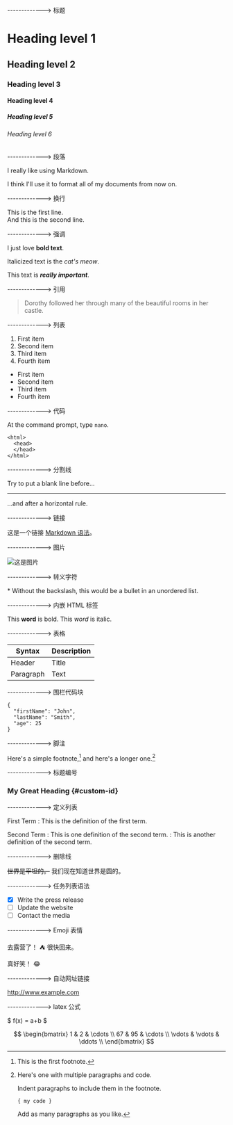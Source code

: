 -------------> 标题

# Heading level 1

## Heading level 2

### Heading level 3

#### Heading level 4

##### Heading level 5

###### Heading level 6

-------------> 段落

I really like using Markdown.

I think I'll use it to format all of my documents from now on.

-------------> 换行

This is the first line.  
And this is the second line.

-------------> 强调

I just love **bold text**.

Italicized text is the _cat's meow_.

This text is **_really important_**.

-------------> 引用

> Dorothy followed her through many of the beautiful rooms in her castle.

-------------> 列表

1. First item
1. Second item
1. Third item
1. Fourth item

- First item
- Second item
- Third item
- Fourth item

-------------> 代码

At the command prompt, type `nano`.

    <html>
      <head>
      </head>
    </html>

-------------> 分割线

Try to put a blank line before...

---

...and after a horizontal rule.

-------------> 链接

这是一个链接 [Markdown 语法](https://markdown.com.cn)。

-------------> 图片

![这是图片](https://markdown.com.cn/assets/img/philly-magic-garden.9c0b4415.jpg "Magic Gardens")

-------------> 转义字符

\* Without the backslash, this would be a bullet in an unordered list.

-------------> 内嵌 HTML 标签

This **word** is bold. This <em>word</em> is italic.

-------------> 表格

| Syntax    | Description |
| --------- | ----------- |
| Header    | Title       |
| Paragraph | Text        |

-------------> 围栏代码块

```
{
  "firstName": "John",
  "lastName": "Smith",
  "age": 25
}
```

-------------> 脚注

Here's a simple footnote,[^1] and here's a longer one.[^bignote]

[^1]: This is the first footnote.
[^bignote]: Here's one with multiple paragraphs and code.

    Indent paragraphs to include them in the footnote.

    `{ my code }`

    Add as many paragraphs as you like.

-------------> 标题编号

### My Great Heading {#custom-id}

-------------> 定义列表

First Term
: This is the definition of the first term.

Second Term
: This is one definition of the second term.
: This is another definition of the second term.

-------------> 删除线

~~世界是平坦的。~~ 我们现在知道世界是圆的。

-------------> 任务列表语法

- [x] Write the press release
- [ ] Update the website
- [ ] Contact the media

-------------> Emoji 表情

去露营了！ :tent: 很快回来。

真好笑！ :joy:

-------------> 自动网址链接

http://www.example.com

-------------> latex 公式

$ f(x) = a+b $

$$
\begin{bmatrix}
1 & 2 & \cdots \\
67 & 95 & \cdots \\
\vdots  & \vdots & \ddots \\
\end{bmatrix}
$$
